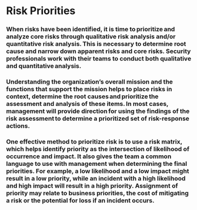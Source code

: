 # Risk Priorities

### When risks have been identified, it is time to prioritize and analyze core risks through qualitative risk analysis and/or quantitative risk analysis. This is necessary to determine root cause and narrow down apparent risks and core risks. Security professionals work with their teams to conduct both qualitative and quantitative analysis. 

### Understanding the organization’s overall mission and the functions that support the mission helps to place risks in context, determine the root causes and prioritize the assessment and analysis of these items. In most cases, management will provide direction for using the findings of the risk assessment to determine a prioritized set of risk-response actions.

### One effective method to prioritize risk is to use a risk matrix, which helps identify priority as the intersection of likelihood of occurrence and impact. It also gives the team a common language to use with management when determining the final priorities. For example, a low likelihood and a low impact might result in a low priority, while an incident with a high likelihood and high impact will result in a high priority. Assignment of priority may relate to business priorities, the cost of mitigating a risk or the potential for loss if an incident occurs.

